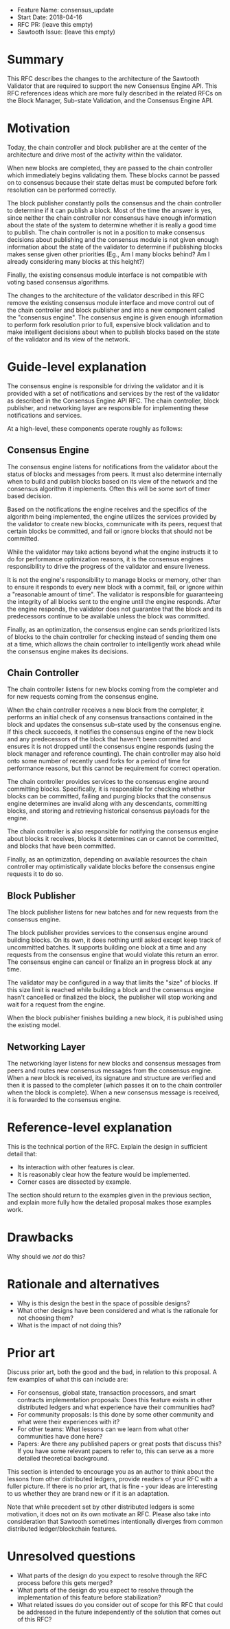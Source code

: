 - Feature Name: consensus_update
- Start Date: 2018-04-16
- RFC PR: (leave this empty)
- Sawtooth Issue: (leave this empty)

# Summary
[summary]: #summary

This RFC describes the changes to the architecture of the Sawtooth Validator
that are required to support the new Consensus Engine API. This RFC references
ideas which are more fully described in the related RFCs on the Block Manager,
Sub-state Validation, and the Consensus Engine API.

# Motivation
[motivation]: #motivation

Today, the chain controller and block publisher are at the center of the
architecture and drive most of the activity within the validator.

When new blocks are completed, they are passed to the chain controller which
immediately begins validating them. These blocks cannot be passed on to
consensus because their state deltas must be computed before fork resolution
can be performed correctly.

The block publisher constantly polls the consensus and the chain controller to
determine if it can publish a block. Most of the time the answer is yes, since
neither the chain controller nor consensus have enough information about the
state of the system to determine whether it is really a good time to publish.
The chain controller is not in a position to make consensus decisions about
publishing and the consensus module is not given enough information about the
state of the validator to determine if publishing blocks makes sense given
other priorities (Eg., Am I many blocks behind? Am I already considering many
blocks at this height?)

Finally, the existing consensus module interface is not compatible with voting
based consensus algorithms.

The changes to the architecture of the validator described in this RFC remove
the existing consensus module interface and move control out of the chain
controller and block publisher and into a new component called the "consensus
engine". The consensus engine is given enough information to perform fork
resolution prior to full, expensive block validation and to make intelligent
decisions about when to publish blocks based on the state of the validator and
its view of the network.

# Guide-level explanation
[guide-level-explanation]: #guide-level-explanation

The consensus engine is responsible for driving the validator and it is
provided with a set of notifications and services by the rest of the validator
as described in the Consensus Engine API RFC. The chain controller, block
publisher, and networking layer are responsible for implementing these
notifications and services.

At a high-level, these components operate roughly as follows:

## Consensus Engine

The consensus engine listens for notifications from the validator about the
status of blocks and messages from peers. It must also determine internally
when to build and publish blocks based on its view of the network and the
consensus algorithm it implements. Often this will be some sort of timer based
decision.

Based on the notifications the engine receives and the specifics of the
algorithm being implemented, the engine utilizes the services provided by the
validator to create new blocks, communicate with its peers, request that
certain blocks be committed, and fail or ignore blocks that should not be
committed.

While the validator may take actions beyond what the engine instructs it to do
for performance optimization reasons, it is the consensus engines
responsibility to drive the progress of the validator and ensure liveness.

It is not the engine's responsibility to manage blocks or memory, other than to
ensure it responds to every new block with a commit, fail, or ignore within a
"reasonable amount of time". The validator is responsible for guaranteeing the
integrity of all blocks sent to the engine until the engine responds. After the
engine responds, the validator does not guarantee that the block and its
predecessors continue to be available unless the block was committed.

Finally, as an optimization, the consensus engine can sends prioritized lists
of blocks to the chain controller for checking instead of sending them one at a
time, which allows the chain controller to intelligently work ahead while the
consensus engine makes its decisions.

## Chain Controller

The chain controller listens for new blocks coming from the completer and for
new requests coming from the consensus engine.

When the chain controller receives a new block from the completer, it performs
an initial check of any consensus transactions contained in the block and
updates the consensus sub-state used by the consensus engine. If this check
succeeds, it notifies the consensus engine of the new block and any
predecessors of the block that haven't been committed and ensures it is not
dropped until the consensus engine responds (using the block manager and
reference counting). The chain controller may also hold onto some number of
recently used forks for a period of time for performance reasons, but this
cannot be requirement for correct operation.

The chain controller provides services to the consensus engine around
committing blocks. Specifically, it is responsible for checking whether blocks
can be committed, failing and purging blocks that the consensus engine
determines are invalid along with any descendants, committing blocks, and
storing and retrieving historical consensus payloads for the engine.

The chain controller is also responsible for notifying the consensus engine
about blocks it receives, blocks it determines can or cannot be committed, and
blocks that have been committed.

Finally, as an optimization, depending on available resources the chain
controller may optimistically validate blocks before the consensus engine
requests it to do so.

## Block Publisher

The block publisher listens for new batches and for new requests from the
consensus engine.

The block publisher provides services to the consensus engine around building
blocks. On its own, it does nothing until asked except keep track of
uncommitted batches. It supports building one block at a time and any requests
from the consensus engine that would violate this return an error. The
consensus engine can cancel or finalize an in progress block at any time.

The validator may be configured in a way that limits the "size" of blocks. If
this size limit is reached while building a block and the consensus engine
hasn't cancelled or finalized the block, the publisher will stop working and
wait for a request from the engine.

When the block publisher finishes building a new block, it is published using
the existing model.

## Networking Layer

The networking layer listens for new blocks and consensus messages from peers
and routes new consensus messages from the consensus engine. When a new block
is received, its signature and structure are verified and then it is passed to
the completer (which passes it on to the chain controller when the block is
complete). When a new consensus message is received, it is forwarded to the
consensus engine.

# Reference-level explanation
[reference-level-explanation]: #reference-level-explanation

This is the technical portion of the RFC. Explain the design in sufficient
detail that:

- Its interaction with other features is clear.
- It is reasonably clear how the feature would be implemented.
- Corner cases are dissected by example.

The section should return to the examples given in the previous section, and
explain more fully how the detailed proposal makes those examples work.

# Drawbacks
[drawbacks]: #drawbacks

Why should we *not* do this?

# Rationale and alternatives
[alternatives]: #alternatives

- Why is this design the best in the space of possible designs?
- What other designs have been considered and what is the rationale for not
  choosing them?
- What is the impact of not doing this?

# Prior art
[prior-art]: #prior-art

Discuss prior art, both the good and the bad, in relation to this proposal.
A few examples of what this can include are:

- For consensus, global state, transaction processors, and smart contracts
  implementation proposals: Does this feature exists in other distributed
  ledgers and what experience have their communities had?
- For community proposals: Is this done by some other community and what were
  their experiences with it?
- For other teams: What lessons can we learn from what other communities have
  done here?
- Papers: Are there any published papers or great posts that discuss this? If
  you have some relevant papers to refer to, this can serve as a more detailed
  theoretical background.

This section is intended to encourage you as an author to think about the
lessons from other distributed ledgers, provide readers of your RFC with
a fuller picture.  If there is no prior art, that is fine - your ideas are
interesting to us whether they are brand new or if it is an adaptation.

Note that while precedent set by other distributed ledgers is some motivation,
it does not on its own motivate an RFC.  Please also take into consideration
that Sawtooth sometimes intentionally diverges from common distributed
ledger/blockchain features.

# Unresolved questions
[unresolved]: #unresolved-questions

- What parts of the design do you expect to resolve through the RFC process
  before this gets merged?
- What parts of the design do you expect to resolve through the implementation
  of this feature before stabilization?
- What related issues do you consider out of scope for this RFC that could be
  addressed in the future independently of the solution that comes out of this
  RFC?
